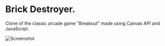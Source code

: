 # Brick Destroyer.
Clone of the classic arcade game "Breakout" made using Canvas API and JavaScript.

![Screenshot](http://s20.postimg.org/rv8sa3qd9/Break_Game_Clone_screenshot.png "Screenshot of project")
